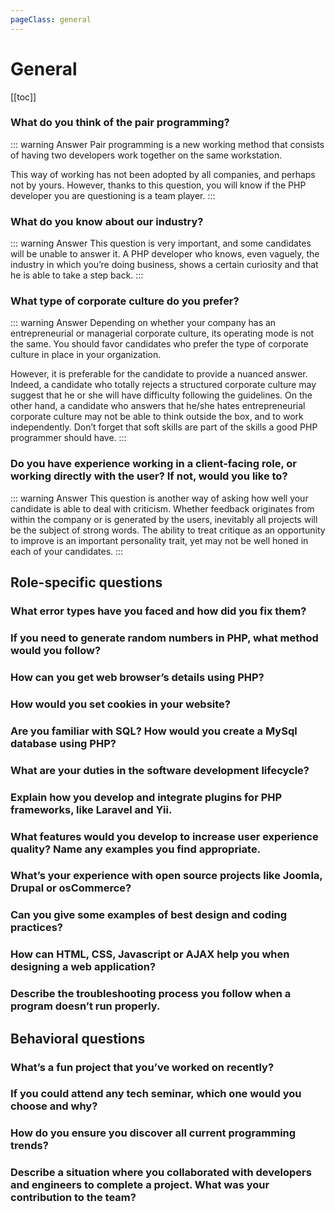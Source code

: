 ```yaml
---
pageClass: general
---
```

# General
[[toc]]

### What do you think of the pair programming?
::: warning Answer
Pair programming is a new working method that consists of having two developers work together on the same workstation.

This way of working has not been adopted by all companies, and perhaps not by yours. However, thanks to this question, you will know if the PHP developer you are questioning is a team player.
:::

### What do you know about our industry?
::: warning Answer
This question is very important, and some candidates will be unable to answer it. A PHP developer who knows, even vaguely, the industry in which you’re doing business, shows a certain curiosity and that he is able to take a step back.
:::

### What type of corporate culture do you prefer?
::: warning Answer
Depending on whether your company has an entrepreneurial or managerial corporate culture, its operating mode is not the same. You should favor candidates who prefer the type of corporate culture in place in your organization.

However, it is preferable for the candidate to provide a nuanced answer. Indeed, a candidate who totally rejects a structured corporate culture may suggest that he or she will have difficulty following the guidelines. On the other hand, a candidate who answers that he/she hates entrepreneurial corporate culture may not be able to think outside the box, and to work independently. Don’t forget that soft skills are part of the skills a good PHP programmer should have.
:::

### Do you have experience working in a client-facing role, or working directly with the user? If not, would you like to?
::: warning Answer
This question is another way of asking how well your candidate is able to deal with criticism. Whether feedback originates from within the company or is generated by the users, inevitably all projects will be the subject of strong words. The ability to treat critique as an opportunity to improve is an important personality trait, yet may not be well honed in each of your candidates.
:::

## Role-specific questions
### What error types have you faced and how did you fix them?
### If you need to generate random numbers in PHP, what method would you follow?
### How can you get web browser’s details using PHP?
### How would you set cookies in your website?
### Are you familiar with SQL? How would you create a MySql database using PHP?
### What are your duties in the software development lifecycle?
### Explain how you develop and integrate plugins for PHP frameworks, like Laravel and Yii.
### What features would you develop to increase user experience quality? Name any examples you find appropriate.
### What’s your experience with open source projects like Joomla, Drupal or osCommerce?
### Can you give some examples of best design and coding practices?
### How can HTML, CSS, Javascript or AJAX help you when designing a web application?
### Describe the troubleshooting process you follow when a program doesn’t run properly.

## Behavioral questions
### What’s a fun project that you’ve worked on recently?
### If you could attend any tech seminar, which one would you choose and why?
### How do you ensure you discover all current programming trends?
### Describe a situation where you collaborated with developers and engineers to complete a project. What was your contribution to the team?

